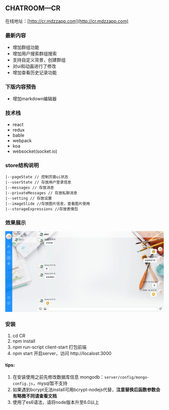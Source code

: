 ## CHATROOM—CR

在线地址：[http://cr.mdzzapp.com](http://cr.mdzzapp.com)

### 最新内容

- 增加群组功能
- 增加用户搜索群组搜索
- 支持自定义背景，创建群组
- 对ui和动画进行了修改
- 增加查看历史记录功能

### 下版内容预告
- 增加markdown编辑器

### 技术栈
- react
- redux
- bable
- webpack
- koa
- websocket(socket.io)

### store结构说明

```
|--pageState // 控制页面ui状态
|--userState // 存放用户登录信息
|--messages // 存放消息
|--privateMessages // 存放私聊消息
|--setting // 存放设置
|--imageSlide //存放图片信息，查看图片使用
|--storageExpressions //存放表情包
```
### 效果展示

![x3](./app/images/show.jpeg)

### 安装

1. cd CR
2. npm install
3. npm run-script client-start 打包前端
4. npm start 开启server，访问 http://localost:3000

#### tips:

1. 在安装使用之前先修改数据库信息 mongodb：`server/config/mongo-config.js`，mysql暂不支持
2. 如果遇到bcrypt无法install可用bcrypt-nodejs代替，**注意替换后函数参数会有略微不同请查看文档**
3. 使用了es6语法，请将node版本升至6.0以上

